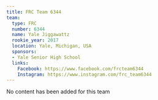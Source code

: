```yaml
---
title: FRC Team 6344
team:
  type: FRC
  number: 6344
  name: Yale Jiggawattz
  rookie_year: 2017
  location: Yale, Michigan, USA
  sponsors:
  - Yale Senior High School
  links:
    Facebook: https://www.facebook.com/frcteam6344
    Instagram: https://www.instagram.com/frc_team6344
---
```


No content has been added for this team